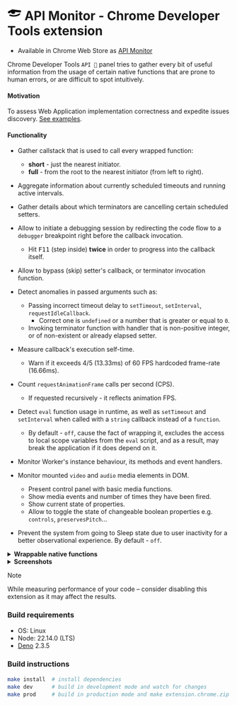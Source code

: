 # <img src="./public/img/icon.svg" width="32"/> API Monitor - Chrome Developer Tools extension

- Available in Chrome Web Store as [API Monitor](https://chromewebstore.google.com/detail/api-monitor/bghmfoakiidiedpheejcjhciekobjcjp)

Chrome Developer Tools `API 🔎` panel tries to gather every bit of useful information from the usage of certain native functions that are prone to human errors, or are difficult to spot intuitively.

#### Motivation

To assess Web Application implementation correctness and expedite issues discovery. [See examples](./doc/issues.log.md).

#### Functionality
 
- Gather callstack that is used to call every wrapped function:
  - **short** - just the nearest initiator.
  - **full** - from the root to the nearest initiator (from left to right).

- Aggregate information about currently scheduled timeouts and running active intervals.

- Gather details about which terminators are cancelling certain scheduled setters.

- Allow to initiate a debugging session by redirecting the code flow to a `debugger` breakpoint right before the callback invocation.
  - Hit <kbd>F11</kbd> (step inside) **twice** in order to progress into the callback itself.

- Allow to bypass (skip) setter's callback, or terminator invocation function.

- Detect anomalies in passed arguments such as:
  - Passing incorrect timeout delay to `setTimeout`, `setInterval`, `requestIdleCallback`.
    - Correct one is `undefined` or a number that is greater or equal to `0`.
  - Invoking terminator function with handler that is non-positive integer, or of non-existent or already elapsed setter.

- Measure callback's execution self-time.
  - Warn if it exceeds 4/5 (13.33ms) of 60 FPS hardcoded frame-rate (16.66ms).

- Count `requestAnimationFrame` calls per second (CPS).
  - If requested recursively - it reflects animation FPS.

- Detect `eval` function usage in runtime, as well as `setTimeout` and `setInterval` when called with a `string` callback instead of a `function`.
  - By default - `off`, cause the fact of wrapping it, excludes the access to local scope variables from the `eval` script, and as a result, may break the application if it does depend on it.

- Monitor Worker's instance behaviour, its methods and event handlers.

- Monitor mounted `video` and `audio` media elements in DOM.
  - Present control panel with basic media functions.
  - Show media events and number of times they have been fired.
  - Show current state of properties.
  - Allow to toggle the state of changeable boolean properties e.g. `controls`, `preservesPitch`...
  
- Prevent the system from going to Sleep state due to user inactivity for a better observational experience. By default - `off`.

<details>
  <summary> <strong>Wrappable native functions</strong> </summary>

- `eval`
- `setTimeout`
  - `clearTimeout`
- `setInterval`
  - `clearInterval`
- `requestAnimationFrame`
  - `cancelAnimationFrame`
- `requestIdleCallback`
  - `cancelIdleCallback`
- `Worker`

</details>
<details>
  <summary> <strong>Screenshots</strong> </summary>

![screenshot](./doc/screenshot-02.png)
![screenshot](./doc/screenshot-04.png)

</details>

> [!NOTE]
> While measuring performance of your code – consider disabling this extension as it may affect the results.

### Build requirements

- OS: Linux
- Node: 22.14.0 (LTS)
- [Deno](https://docs.deno.com/runtime/getting_started/installation/) 2.3.5

### Build instructions

```bash
make install  # install dependencies
make dev      # build in development mode and watch for changes
make prod     # build in production mode and make extension.chrome.zip
```
